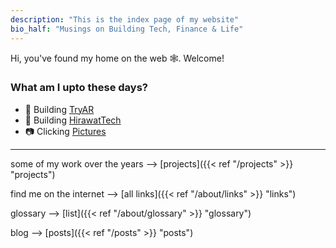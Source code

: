 ```yaml
---
description: "This is the index page of my website"
bio_half: "Musings on Building Tech, Finance & Life"
---
```


Hi, you've found my home on the web 🕸. Welcome!

### What am I upto these days?

- 🌱 Building [TryAR](https://tryar.in)
- 🌿 Building [HirawatTech](https://tech.hirawat.in)
- 📷 Clicking [Pictures](https://photos.hirawat.in)

---

some of my work over the years --> [projects]({{< ref "/projects" >}} "projects")

find me on the internet --> [all links]({{< ref "/about/links" >}} "links")

glossary --> [list]({{< ref "/about/glossary" >}} "glossary")

blog --> [posts]({{< ref "/posts" >}} "posts")
